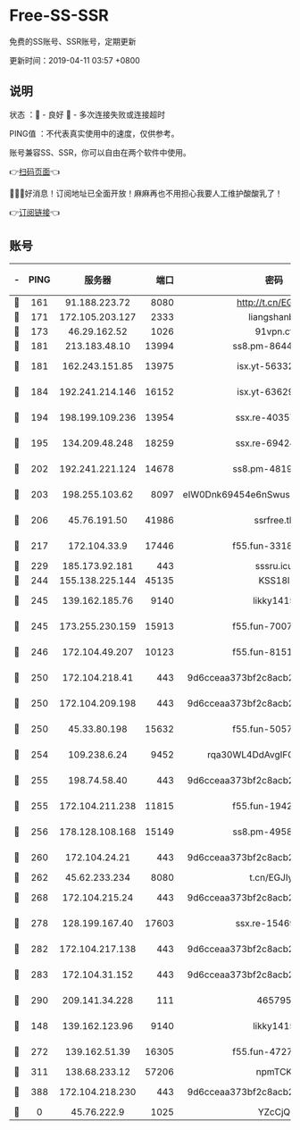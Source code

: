 # Free-SS-SSR

免费的SS账号、SSR账号，定期更新

更新时间：2019-04-11 03:57 +0800

## 说明

状态     ：🙂 - 良好 🙁 - 多次连接失败或连接超时

PING值   ：不代表真实使用中的速度，仅供参考。

账号兼容SS、SSR，你可以自由在两个软件中使用。

👉[扫码页面](https://liesauer.github.io/Free-SS-SSR/)👈

🎉🎉🎉好消息！订阅地址已全面开放！麻麻再也不用担心我要人工维护酸酸乳了！

👉[订阅链接](https://www.liesauer.net/yogurt/subscribe?ACCESS_TOKEN=DAYxR3mMaZAsaqUb)👈

## 账号

|-|PING|服务器|端口|密码|加密方式|区域|
|:----:|:----:|:-----:|-----:|:----:|:----:|:----:|
|🙂|161|91.188.223.72|8080|http://t.cn/EGJIyrl|rc4-md5|RU|
|🙂|171|172.105.203.127|2333|liangshanbo|chacha20|JP|
|🙂|173|46.29.162.52|1026|91vpn.cf|rc4-md5|RU|
|🙂|181|213.183.48.10|13994|ss8.pm-86447705|rc4-md5|RU|
|🙂|181|162.243.151.85|13975|isx.yt-56332103|aes-256-cfb|US|
|🙂|184|192.241.214.146|16152|isx.yt-63629837|aes-256-cfb|US|
|🙂|194|198.199.109.236|13954|ssx.re-40357683|aes-256-cfb|US|
|🙂|195|134.209.48.248|18259|ssx.re-69424971|aes-256-cfb|US|
|🙂|202|192.241.221.124|14678|ss8.pm-48196423|aes-256-cfb|US|
|🙂|203|198.255.103.62|8097|eIW0Dnk69454e6nSwuspv9DmS201tQ0D|aes-256-cfb|US|
|🙂|206|45.76.191.50|41986|ssrfree.tk|aes-256-cfb|SG|
|🙂|217|172.104.33.9|17446|f55.fun-33182550|aes-256-cfb|SG|
|🙂|229|185.173.92.181|443|sssru.icu|rc4-md5|RU|
|🙂|244|155.138.225.144|45135|KSS18l|rc4-md5|US|
|🙂|245|139.162.185.76|9140|likky1415|aes-256-cfb|DE|
|🙂|245|173.255.230.159|15913|f55.fun-70074599|aes-256-cfb|US|
|🙂|246|172.104.49.207|10123|f55.fun-81514495|aes-256-cfb|SG|
|🙂|250|172.104.218.41|443|9d6cceaa373bf2c8acb22e60b6a58be6|aes-256-cfb|US|
|🙂|250|172.104.209.198|443|9d6cceaa373bf2c8acb22e60b6a58be6|aes-256-cfb|US|
|🙂|250|45.33.80.198|15632|f55.fun-50578586|aes-256-cfb|US|
|🙂|254|109.238.6.24|9452|rqa30WL4DdAvgIFG6Fs3znzTa|aes-256-cfb|FR|
|🙂|255|198.74.58.40|443|9d6cceaa373bf2c8acb22e60b6a58be6|aes-256-cfb|US|
|🙂|255|172.104.211.238|11815|f55.fun-19426355|aes-256-cfb|US|
|🙂|256|178.128.108.168|15149|ss8.pm-49584680|aes-256-cfb|SG|
|🙂|260|172.104.24.21|443|9d6cceaa373bf2c8acb22e60b6a58be6|aes-256-cfb|US|
|🙂|262|45.62.233.234|8080|t.cn/EGJIyrl|rc4-md5|CA|
|🙂|268|172.104.215.24|443|9d6cceaa373bf2c8acb22e60b6a58be6|aes-256-cfb|US|
|🙂|278|128.199.167.40|17603|ssx.re-15469058|aes-256-cfb|SG|
|🙂|282|172.104.217.138|443|9d6cceaa373bf2c8acb22e60b6a58be6|aes-256-cfb|US|
|🙂|283|172.104.31.152|443|9d6cceaa373bf2c8acb22e60b6a58be6|aes-256-cfb|US|
|🙂|290|209.141.34.228|111|465795|aes-256-cfb|US|
|🙂|148|139.162.123.96|9140|likky1415|aes-256-cfb|JP|
|🙂|272|139.162.51.39|16305|f55.fun-47276743|aes-256-cfb|SG|
|🙂|311|138.68.233.12|57206|npmTCK|rc4-md5|US|
|🙂|388|172.104.218.230|443|9d6cceaa373bf2c8acb22e60b6a58be6|aes-256-cfb|US|
|🙁|0|45.76.222.9|1025|YZcCjQ|rc4-md5|JP|
